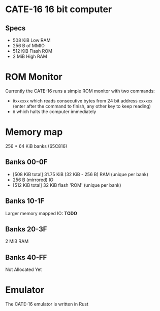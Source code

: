 # CATE-16 16 bit computer

## Specs
- 508 KiB Low RAM
- 256 B of MMIO
- 512 KiB Flash ROM
- 2 MiB High RAM

# ROM Monitor
Currently the CATE-16 runs a simple ROM monitor with two commands:
- `Rxxxxxx` which reads consecutive bytes from 24 bit address `xxxxxx` (enter after the command to finish, any other key to keep reading)
- `H` which halts the computer immediately

# Memory map
256 * 64 KiB banks (65C816)

## Banks 00-0F
- [508 KiB total] 31.75 KiB (32 KiB - 256 B) RAM (unique per bank)
- 256 B (mirrored) IO
- [512 KiB total] 32 KiB flash 'ROM' (unique per bank)

## Banks 10-1F
Larger memory mapped IO: **TODO**

## Banks 20-3F
2 MiB RAM

## Banks 40-FF
Not Allocated Yet

# Emulator
The CATE-16 emulator is written in Rust